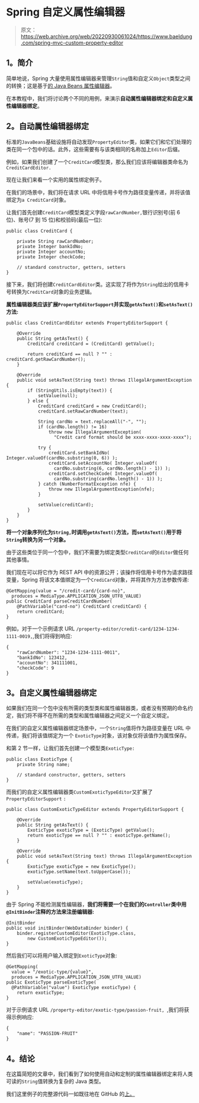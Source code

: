 # Spring 自定义属性编辑器

> 原文：<https://web.archive.org/web/20220930061024/https://www.baeldung.com/spring-mvc-custom-property-editor>

## **1。简介**

简单地说，Spring 大量使用属性编辑器来管理`String`值和自定义`Object`类型之间的转换；这是基于[的 Java Beans 属性编辑器](https://web.archive.org/web/20220628160207/https://docs.oracle.com/en/java/javase/11/docs/api/java.desktop/java/beans/PropertyEditor.html)。

在本教程中，我们将讨论两个不同的用例，来演示**自动属性编辑器绑定和自定义属性编辑器绑定**。

## **2。自动属性编辑器绑定**

标准的`JavaBeans`基础设施将自动发现`PropertyEditor`类，如果它们和它们处理的类在同一个包中的话。此外，这些需要有与该类相同的名称加上`Editor`后缀。

例如，如果我们创建了一个`CreditCard`模型类，那么我们应该将编辑器类命名为`CreditCardEditor.`

现在让我们来看一个实用的属性绑定例子。

在我们的场景中，我们将在请求 URL 中将信用卡号作为路径变量传递，并将该值绑定为`a CreditCard`对象。

让我们首先创建`CreditCard`模型类定义字段`rawCardNumber,`银行识别号(前 6 位)、账号(7 到 15 位)和校验码(最后一位):

```
public class CreditCard {

    private String rawCardNumber;
    private Integer bankIdNo;
    private Integer accountNo;
    private Integer checkCode;

    // standard constructor, getters, setters
}
```

接下来，我们将创建`CreditCardEditor`类。这实现了将作为`String`给出的信用卡号转换为`CreditCard`对象的业务逻辑。

**属性编辑器类应该扩展`PropertyEditorSupport`并实现`getAsText()`和`setAsText()`方法:**

```
public class CreditCardEditor extends PropertyEditorSupport {

    @Override
    public String getAsText() {
        CreditCard creditCard = (CreditCard) getValue();

        return creditCard == null ? "" : creditCard.getRawCardNumber();
    }

    @Override
    public void setAsText(String text) throws IllegalArgumentException {
        if (StringUtils.isEmpty(text)) {
            setValue(null);
        } else {
            CreditCard creditCard = new CreditCard();
            creditCard.setRawCardNumber(text);

            String cardNo = text.replaceAll("-", "");
            if (cardNo.length() != 16)
                throw new IllegalArgumentException(
                  "Credit card format should be xxxx-xxxx-xxxx-xxxx");

            try {
                creditCard.setBankIdNo( Integer.valueOf(cardNo.substring(0, 6)) );
                creditCard.setAccountNo( Integer.valueOf(
                  cardNo.substring(6, cardNo.length() - 1)) );
                creditCard.setCheckCode( Integer.valueOf(
                  cardNo.substring(cardNo.length() - 1)) );
            } catch (NumberFormatException nfe) {
                throw new IllegalArgumentException(nfe);
            }

            setValue(creditCard);
        }
    }
}
```

**将一个对象序列化为`String,`时调用`getAsText()`方法，而`setAsText()`用于将`String`转换为另一个对象。**

由于这些类位于同一个包中，我们不需要为绑定类型`CreditCard`的`Editor`做任何其他事情。

我们现在可以将它作为 REST API 中的资源公开；该操作将信用卡号作为请求路径变量，Spring 将该文本值绑定为一个`CrediCard`对象，并将其作为方法参数传递:

```
@GetMapping(value = "/credit-card/{card-no}", 
  produces = MediaType.APPLICATION_JSON_UTF8_VALUE)
public CreditCard parseCreditCardNumber(
    @PathVariable("card-no") CreditCard creditCard) {
    return creditCard;
}
```

例如，对于一个示例请求 URL `/property-editor/credit-card/1234-1234-1111-0019,`,我们将得到响应:

```
{
    "rawCardNumber": "1234-1234-1111-0011",
    "bankIdNo": 123412,
    "accountNo": 341111001,
    "checkCode": 9
}
```

## **3。自定义属性编辑器绑定**

如果我们在同一个包中没有所需的类型类和属性编辑器类，或者没有预期的命名约定，我们将不得不在所需的类型和属性编辑器之间定义一个自定义绑定。

在我们的自定义属性编辑器绑定场景中，一个`String`值将作为路径变量在 URL 中传递，我们将该值绑定为一个 `ExoticType`对象，该对象仅将该值作为属性保存。

和第 2 节一样，让我们首先创建一个模型类`ExoticType:`

```
public class ExoticType {
    private String name;

    // standard constructor, getters, setters
}
```

而我们的自定义属性编辑器类`CustomExoticTypeEditor`又扩展了`PropertyEditorSupport` `:`

```
public class CustomExoticTypeEditor extends PropertyEditorSupport {

    @Override
    public String getAsText() {
        ExoticType exoticType = (ExoticType) getValue();
        return exoticType == null ? "" : exoticType.getName();
    }

    @Override
    public void setAsText(String text) throws IllegalArgumentException {
        ExoticType exoticType = new ExoticType();
        exoticType.setName(text.toUpperCase());

        setValue(exoticType);
    }
}
```

由于 Spring 不能检测属性编辑器，**我们将需要一个在我们的`Controller`类中用`@InitBinder`注释的方法来注册编辑器:**

```
@InitBinder
public void initBinder(WebDataBinder binder) {
    binder.registerCustomEditor(ExoticType.class, 
        new CustomExoticTypeEditor());
}
```

然后我们可以将用户输入绑定到`ExoticType`对象:

```
@GetMapping(
  value = "/exotic-type/{value}", 
  produces = MediaType.APPLICATION_JSON_UTF8_VALUE)
public ExoticType parseExoticType(
  @PathVariable("value") ExoticType exoticType) {
    return exoticType;
}
```

对于示例请求 URL `/property-editor/exotic-type/passion-fruit, `,我们将获得示例响应:

```
{
    "name": "PASSION-FRUIT"
}
```

## **4。结论**

在这篇简短的文章中，我们看到了如何使用自动和定制的属性编辑器绑定来将人类可读的`String`值转换为复杂的 Java 类型。

我们这里例子的完整源代码一如既往地在 GitHub 的[上。](https://web.archive.org/web/20220628160207/https://github.com/eugenp/tutorials/tree/master/spring-boot-modules/spring-boot-data)